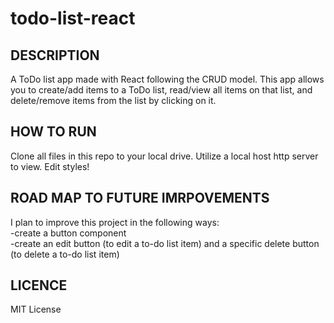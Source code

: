 # todo-list-react

## DESCRIPTION
A ToDo list app made with React following the CRUD model. This app allows you to create/add items to a ToDo list, read/view all items on that list, and delete/remove items from the list by clicking on it.

## HOW TO RUN
Clone all files in this repo to your local drive. Utilize a local host http server to view. Edit styles!

## ROAD MAP TO FUTURE IMRPOVEMENTS
I plan to improve this project in the following ways:
<br>
-create a button component
<br>
-create an edit button (to edit a to-do list item) and a specific delete button (to delete a to-do list item)

## LICENCE
MIT License
